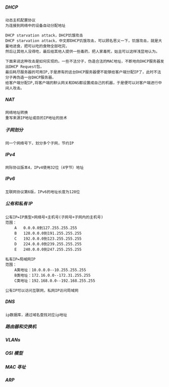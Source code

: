 ##### DHCP
    动态主机配置协议
    为连接到网络中的设备自动分配地址

    DHCP starvation attack，DHCP饥饿攻击 
    DHCP starvation attack，中文即DHCP饥饿攻击，可以顾名思义一下，饥饿攻击，就是大量地进食，把可以吃的食物全部吃完，
    然后让其他人没得吃，最后给其他人提供一些毒药，把人家毒死，姑且可以这样浅显地认为。

    下面来说这种攻击是如何实现的。一些不法分子，伪造合法的MAC地址，不断地向DHCP服务器发出DHCP Request包，
    最后耗尽服务器的可用IP,于是原有的这台DHCP服务器便不能够给客户端分配IP了，此时不法分子再伪造一台DHCP服务器，
    给客户端分配IP,将客户端的默认网关和DNS都设置成自己的机器，于是便可以对客户端进行中间人攻击。


##### NAT
    网络地址转换
    重写来源IP地址或目的IP地址的技术

##### 子网划分
    同一个网络号下，划分多个子网，节约IP

##### IPv4
    网际协议版本4，IPv4使用32位（4字节）地址

##### IPv6
    互联网协议第6版，IPv6的地址长度为128位
##### 公有和私有 IP
    公有IP=IP类型+网络号+主机号(子网号+子网内的主机号)
    范围：
        A	0.0.0.0到127.255.255.255
        B	128.0.0.0到191.255.255.255
        C	192.0.0.0到123.255.255.255
        D	224.0.0.0到239.255.255.255
        E	240.0.0.0到247.255.255.255

    私有IP=局域网IP
    范围：
        A类地址：10.0.0.0--10.255.255.255
        B类地址：172.16.0.0--172.31.255.255
        C类地址：192.168.0.0--192.168.255.255

    公有IP可以访问互联网，私网IP访问局域网



##### DNS
    ip数据库，通过域名查找对应ip地址

##### 路由器和交换机

##### VLANs

##### OSI 模型

##### MAC 寻址

##### ARP
